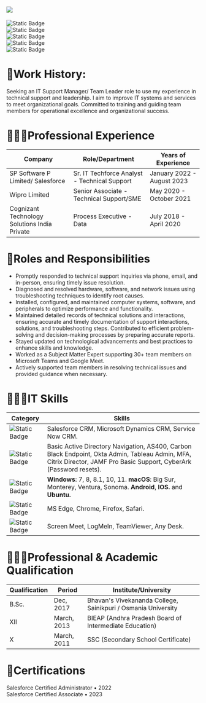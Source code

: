 <h1>
 <img src="https://github.com/vsandeepkumar809/vsandeepkumar809/assets/144663783/e9616c07-f7f1-4465-8260-94f503984990" />
</h1>

![Static Badge](https://img.shields.io/badge/Sr.%20IT%20Technical%20Support%20Analyst%20-Blue?style=social&logo=Company&label=%F0%9F%8E%AD%20Role&labelColor=Blue&color=blue)  
![Static Badge](https://img.shields.io/badge/sndpkmr809%40gmail.com%20-firebrick?style=social&logo=Gmail&logoColor=firebrick&label=Gmail&labelColor=firebrick&color=firebrick&link=https%3A%2F%2Fmail.google.com%2Fmail%2Fu%2F0%2F%3Ffs%3D1%26to%3Dsndpkmr809%40gmail.com%26tf%3Dcm)    
![Static Badge](https://img.shields.io/badge/%2B91%209542181245-%20Blue?style=social&logo=Whatsapp&label=Phone&labelColor=Green&color=Green)     
![Static Badge](https://img.shields.io/badge/linkedin.com%2Fin%2Fsandeepkumar809-red?style=social&logo=LinkedIn&logoColor=blue&label=LinkedIn&labelColor=blue&color=blue&link=https%3A%2F%2Flinkedin.com%2Fin%2Fsandeepkumar809)   
![Static Badge](https://img.shields.io/badge/github.com%2Fvsandeepkumar809-black?style=social&logo=GitHub&logoColor=Black&label=GitHub&labelColor=Blue&color=blue&link=https%3A%2F%2Fgithub.com%2Fvsandeepkumar809)  





# 💼Work History:

<p align="left">Seeking an IT Support Manager/ Team Leader role to use my experience in technical support and leadership. I aim to improve IT systems and services to meet organizational goals. Committed to training and guiding team members for operational excellence and organizational success.</p>

# 👨🏻‍💼Professional Experience


| Company                                        | Role/Department                               | Years of Experience               |
|-----------------------------------------------|-----------------------------------------------|----------------------------------|
| SP Software P Limited/ Salesforce              | Sr. IT Techforce Analyst - Technical Support | January 2022 - August 2023      |
| Wipro Limited                                 | Senior Associate - Technical Support/SME      | May 2020 - October 2021         |
| Cognizant Technology Solutions India Private | Process Executive - Data                      | July 2018 - April 2020          |


# 🦾Roles and Responsibilities

- Promptly responded to technical support inquiries via phone, email, and in-person, ensuring timely issue resolution.
- Diagnosed and resolved hardware, software, and network issues using troubleshooting techniques to identify root causes.
- Installed, configured, and maintained computer systems, software, and peripherals to optimize performance and functionality.
- Maintained detailed records of technical solutions and interactions, ensuring accurate and timely documentation of support interactions, solutions, and troubleshooting steps. Contributed to efficient problem-solving and decision-making processes by preparing accurate reports.
- Stayed updated on technological advancements and best practices to enhance skills and knowledge.
- Worked as a Subject Matter Expert supporting 30+ team members on Microsoft Teams and Google Meet.
- Actively supported team members in resolving technical issues and provided guidance when necessary.


# 👨🏻‍💻IT Skills
| Category          | Skills                                                                                                            |
|-------------------|-------------------------------------------------------------------------------------------------------------------|
| ![Static Badge](https://img.shields.io/badge/Ticketing%20Tools-%20purple?style=for-the-badge)  | Salesforce CRM, Microsoft Dynamics CRM, Service Now CRM.   |
| ![Static Badge](https://img.shields.io/badge/Applications%20Used-salmon?style=for-the-badge)        | Basic Active Directory Navigation, AS400, Carbon Black Endpoint, Okta Admin, Tableau Admin, MFA, Citrix Director, JAMF Pro Basic Support, CyberArk (Password resets).| 
| ![Static Badge](https://img.shields.io/badge/Operating%20Systems-mediumturquoise?style=for-the-badge) | **Windows**: 7, 8, 8.1, 10, 11.  **macOS**: Big Sur, Monterey, Ventura, Sonoma. **Android**, **IOS.** and **Ubuntu.**| 
| ![Static Badge](https://img.shields.io/badge/Browsers%20Used-lavender?style=for-the-badge)     | MS Edge, Chrome, Firefox, Safari.|
| ![Static Badge](https://img.shields.io/badge/Remote%20Tools-aqua?style=for-the-badge)      | Screen Meet, LogMeIn, TeamViewer, Any Desk.|

# 👨🏻‍🎓Professional & Academic Qualification

| Qualification | Period      | Institute/University                           |
|---------------|-------------|-------------------------------------------------|
| B.Sc.         | Dec, 2017   | Bhavan's Vivekananda College, Sainikpuri / Osmania University |
| XII           | March, 2013 | BIEAP (Andhra Pradesh Board of Intermediate Education)  |
| X             | March, 2011 | SSC (Secondary School Certificate) |

# 🏅Certifications

Salesforce Certified Administrator • 2022  
Salesforce Certified Associate • 2023







